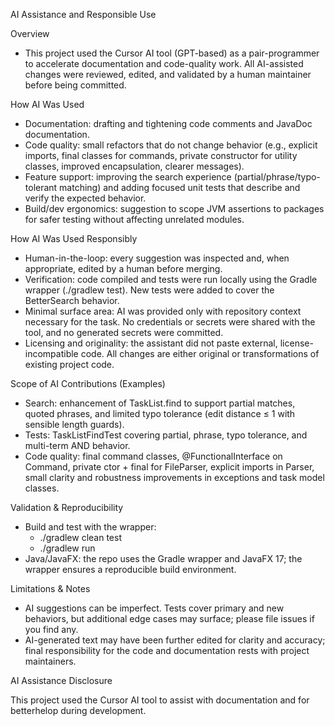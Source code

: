 AI Assistance and Responsible Use

Overview
- This project used the Cursor AI tool (GPT-based) as a pair-programmer to accelerate documentation and code-quality work. All AI-assisted changes were reviewed, edited, and validated by a human maintainer before being committed.

How AI Was Used
- Documentation: drafting and tightening code comments and JavaDoc documentation.
- Code quality: small refactors that do not change behavior (e.g., explicit imports, final classes for commands, private constructor for utility classes, improved encapsulation, clearer messages).
- Feature support: improving the search experience (partial/phrase/typo-tolerant matching) and adding focused unit tests that describe and verify the expected behavior.
- Build/dev ergonomics: suggestion to scope JVM assertions to packages for safer testing without affecting unrelated modules.

How AI Was Used Responsibly
- Human-in-the-loop: every suggestion was inspected and, when appropriate, edited by a human before merging.
- Verification: code compiled and tests were run locally using the Gradle wrapper (./gradlew test). New tests were added to cover the BetterSearch behavior.
- Minimal surface area: AI was provided only with repository context necessary for the task. No credentials or secrets were shared with the tool, and no generated secrets were committed.
- Licensing and originality: the assistant did not paste external, license-incompatible code. All changes are either original or transformations of existing project code.

Scope of AI Contributions (Examples)
- Search: enhancement of TaskList.find to support partial matches, quoted phrases, and limited typo tolerance (edit distance ≤ 1 with sensible length guards).
- Tests: TaskListFindTest covering partial, phrase, typo tolerance, and multi-term AND behavior.
- Code quality: final command classes, @FunctionalInterface on Command, private ctor + final for FileParser, explicit imports in Parser, small clarity and robustness improvements in exceptions and task model classes.

Validation & Reproducibility
- Build and test with the wrapper:
  - ./gradlew clean test
  - ./gradlew run
- Java/JavaFX: the repo uses the Gradle wrapper and JavaFX 17; the wrapper ensures a reproducible build environment.

Limitations & Notes
- AI suggestions can be imperfect. Tests cover primary and new behaviors, but additional edge cases may surface; please file issues if you find any.
- AI-generated text may have been further edited for clarity and accuracy; final responsibility for the code and documentation rests with project maintainers.

AI Assistance Disclosure

This project used the Cursor AI tool to assist with documentation and for betterhelop during development.


